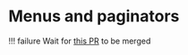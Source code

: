 # Menus and paginators

!!! failure
    Wait for [this PR](https://github.com/Ballsdex-Team/BallsDex-DiscordBot/pull/621/) to be merged
